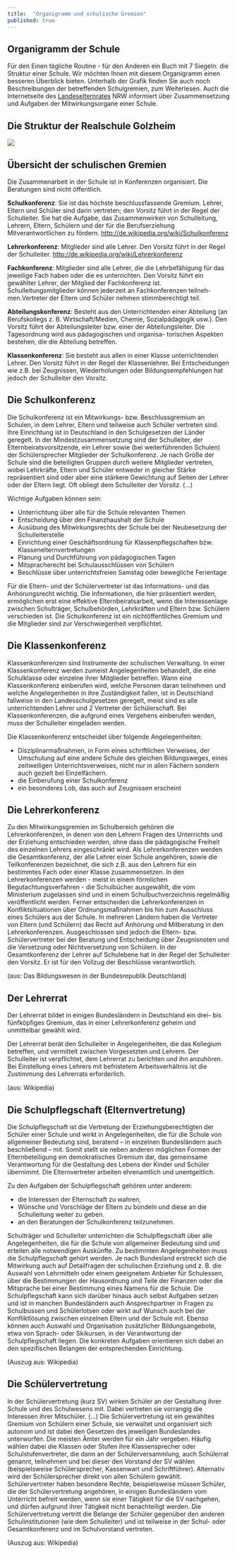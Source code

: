 ```yaml
---
title:  "Organigramm und schulische Gremien"
published: true
---
```


## Organigramm der Schule

Für den Einen tägliche Routine - für den Anderen ein Buch mit 7 Siegeln: die Struktur einer Schule. Wir möchten Ihnen mit diesem Organigramm einen besseren Überblick bieten. Unterhalb der Grafik finden Sie auch noch Beschreibungen der betreffenden Schulgremien, zum Weiterlesen. Auch die Internetseite des [Landeselternrates](http://www.ler-nrw.de/index.htm) NRW informiert über Zusammensetzung und Aufgaben der Mitwirkungsorgane einer Schule. 

## Die Struktur der Realschule Golzheim

<img src="img/organigramm-maaen-2-als-bild.jpg" />

## Übersicht der schulischen Gremien

Die Zusammenarbeit in der Schule ist in Konferenzen organisiert. Die Beratungen sind nicht öffentlich. 

**Schulkonferenz**: Sie ist das höchste beschlussfassende Gremium. Lehrer, Eltern und Schüler sind darin vertreten; den Vorsitz führt in der Regel der Schulleiter. Sie hat die Aufgabe, das Zusammenwirken von Schulleitung, Lehrern, Eltern, Schülern und der für die Berufserziehung Mitverantwortlichen zu fördern. http://de.wikipedia.org/wiki/Schulkonferenz

**Lehrerkonferenz**: Mitglieder sind alle Lehrer. Den Vorsitz führt in der Regel der Schulleiter. http://de.wikipedia.org/wiki/Lehrerkonferenz

**Fachkonferenz**: Mitglieder sind alle Lehrer, die die Lehrbefähigung für das jeweilige Fach haben oder die es unterrichten. Den Vorsitz führt ein gewählter Lehrer, der Mitglied der Fachkonferenz ist. Schulleitungsmitglieder können jederzeit an Fachkonferenzen teilneh-
men.Vertreter der Eltern und Schüler nehmen stimmberechtigt teil. 

**Abteilungskonferenz**: Besteht aus den Unterrichtenden einer Abteilung (an Berufskollegs z. B. Wirtschaft/Medien, Chemie, Sozialpädagogik usw.). Den Vorsitz führt der Abteilungsleiter bzw. einer der Abteilungsleiter. Die Tagesordnung wird aus pädagogischen und organisa-
torischen Aspekten bestehen, die die Abteilung betreffen. 

**Klassenkonferenz**: Sie besteht aus allen in einer Klasse unterrichtenden Lehrer. Den Vorsitz führt in der Regel der Klassenlehrer. Bei Entscheidungen wie z.B. bei Zeugnissen, Wiederholungen oder Bildungsempfehlungen hat jedoch der Schulleiter den Vorsitz. 

## Die Schulkonferenz

Die Schulkonferenz ist ein Mitwirkungs- bzw. Beschlussgremium an Schulen, in dem Lehrer, Eltern und teilweise auch Schüler vertreten sind. Ihre Einrichtung ist in Deutschland in den Schulgesetzen der Länder geregelt. In der Mindestzusammensetzung sind der Schulleiter, der Elternbeiratsvorsitzende, ein Lehrer sowie (bei weiterführenden Schulen) der Schülersprecher Mitglieder der Schulkonferenz. Je nach Größe der Schule sind die beteiligten Gruppen durch weitere Mitglieder vertreten, wobei Lehrkräfte, Eltern und Schüler entweder in gleicher Stärke repräsentiert sind oder aber eine stärkere Gewichtung auf Seiten der Lehrer oder der Eltern liegt. Oft obliegt dem Schulleiter der Vorsitz. (...)

Wichtige Aufgaben können sein:

- Unterrichtung über alle für die Schule relevanten Themen 
- Entscheidung über den Finanzhaushalt der Schule 
- Ausübung des Mitwirkungsrechts der Schule bei der Neubesetzung der Schulleiterstelle 
- Einrichtung einer Geschäftsordnung für Klassenpflegschaften bzw. Klassenelternvertretungen 
- Planung und Durchführung von pädagogischen Tagen 
- Mitspracherecht bei Schulausschlüssen von Schülern 
- Beschlüsse über unterrichtsfreien Samstag oder bewegliche Ferientage 

Für die Eltern- und der Schülervertreter ist das Informations- und das Anhörungsrecht wichtig. Die Informationen, die hier präsentiert werden, ermöglichen erst eine effektive Elternbeiratsarbeit, wenn die Interessenlage zwischen Schulträger, Schulbehörden, Lehrkräften und Eltern bzw. Schülern verschieden ist. Die Schulkonferenz ist ein nichtöffentliches Gremium und die Mitglieder sind zur Verschwiegenheit verpflichtet.

## Die Klassenkonferenz

Klassenkonferenzen sind Instrumente der schulischen Verwaltung. In einer Klassenkonferenz werden zumeist Angelegenheiten behandelt, die eine Schulklasse oder einzelne ihrer Mitglieder betreffen. Wann eine Klassenkonferenz einberufen wird, welche Personen daran teilnehmen und welche Angelegenheiten in ihre Zuständigkeit fallen, ist in Deutschland fallweise in den Landesschulgesetzen geregelt, meist sind es alle unterrichtenden Lehrer und 2 Vertreter der Schülerschaft. Bei Klassenkonferenzen, die aufgrund eines Vergehens einberufen werden, muss der Schulleiter eingeladen werden.

Die Klassenkonferenz entscheidet über folgende Angelegenheiten:

- Disziplinarmaßnahmen, in Form eines schriftlichen Verweises, der Umschulung auf eine andere Schule des gleichen Bildungsweges, eines zeitweiligen Unterrichtsverweises, nicht nur in allen Fächern sondern auch gezielt bei Einzelfächern. 
- die Einberufung einer Schulkonferenz 
- ein besonderes Lob, das auch auf Zeugnissen erscheint 

## Die Lehrerkonferenz

Zu den Mitwirkungsgremien im Schulbereich gehören die Lehrerkonferenzen, in denen von den Lehrern Fragen des Unterrichts und der Erziehung entschieden werden, ohne dass die pädagogische Freiheit des einzelnen Lehrers eingeschränkt wird. Als Lehrerkonferenzen werden die Gesamtkonferenz, der alle Lehrer einer Schule angehören, sowie die Teilkonferenzen bezeichnet, die sich z.B. aus den Lehrern für ein bestimmtes Fach oder einer Klasse zusammensetzen. In den Lehrerkonferenzen werden - meist in einem förmlichen Begutachtungsverfahren - die Schulbücher ausgewählt, die vom Ministerium zugelassen sind und in einem Schulbuchverzeichnis regelmäßig veröffentlicht werden. Ferner entscheiden die Lehrerkonferenzen in Konfliktsituationen über Ordnungsmaßnahmen bis hin zum Ausschluss eines Schülers aus der Schule. In mehreren Ländern haben die Vertreter von Eltern (und Schülern) das Recht auf Anhörung und Mitberatung in den Lehrerkonferenzen. Ausgeschlossen sind jedoch die Eltern- bzw. Schülervertreter bei der Beratung und Entscheidung über Zeugnisnoten und die Versetzung oder Nichtversetzung von Schülern. In der Gesamtkonferenz der Lehrer auf Schulebene hat in der Regel der Schulleiter den Vorsitz. Er ist für den Vollzug der Beschlüsse verantwortlich.

(aus: Das Bildungswesen in der Bundesrepublik Deutschland)

## Der Lehrerrat

Der Lehrerrat bildet in einigen Bundesländern in Deutschland ein drei- bis fünfköpfiges Gremium, das in einer Lehrerkonferenz geheim und unmittelbar gewählt wird.

Der Lehrerrat berät den Schulleiter in Angelegenheiten, die das Kollegium betreffen, und vermittelt zwischen Vorgesetzten und Lehrern. Der Schulleiter ist verpflichtet, dem Lehrerrat zu berichten und ihn anzuhören. Bei Einstellung eines Lehrers mit befristetem Arbeitsverhältnis ist die Zustimmung des Lehrerrats erforderlich.

(aus: Wikipedia)

## Die Schulpflegschaft (Elternvertretung)

Die Schulpflegschaft ist die Vertretung der Erziehungsberechtigten der Schüler einer Schule und wirkt in Angelegenheiten, die für die Schule von allgemeiner Bedeutung sind, beratend – in einzelnen Bundesländern auch beschließend – mit. Somit stellt sie neben anderen möglichen Formen der Elternbeteiligung ein demokratisches Gremium dar, das gemeinsame Verantwortung für die Gestaltung des Lebens der Kinder und Schüler übernimmt. Die Elternvertreter arbeiten ehrenamtlich und unentgeltlich.

Zu den Aufgaben der Schulpflegschaft gehören unter anderem:

- die Interessen der Elternschaft zu wahren, 
- Wünsche und Vorschläge der Eltern zu bündeln und diese an die Schulleitung weiter zu geben. 
- an den Beratungen der Schulkonferenz teilzunehmen. 

Schulträger und Schulleiter unterrichten die Schulpflegschaft über alle Angelegenheiten, die für die Schule von allgemeiner Bedeutung sind und erteilen alle notwendigen Auskünfte. Zu bestimmten Angelegenheiten muss die Schulpflegschaft gehört werden. Je nach Bundesland erstreckt sich die Mitwirkung auch auf Detailfragen der schulischen Erziehung und z. B. die Auswahl von Lehrmitteln oder einem geeignetem Anbieter für Schulessen, über die Bestimmungen der Hausordnung und Teile der Finanzen oder die Mitsprache bei einer Bestimmung eines Namens für die Schule. Die Schulpflegschaft kann sich darüber hinaus auch selbst Aufgaben setzen und ist in manchen Bundesländern auch Ansprechpartner in Fragen zu Schulbussen und Schülerlotsen oder wirkt auf Wunsch auch bei der Konfliktlösung zwischen einzelnen Eltern und der Schule mit. Ebenso können auch Auswahl und Organisation zusätzlicher Bildungsangebote, etwa von Sprach- oder Skikursen, in der Verantwortung der Schulpflegschaft liegen. Die konkreten Aufgaben orientieren sich dabei an den spezifischen Belangen der entsprechenden Einrichtung.

(Auszug aus: Wikipedia)

## Die Schülervertretung

In der Schülervertretung (kurz SV) wirken Schüler an der Gestaltung ihrer Schule und des Schulwesens mit. Dabei vertreten sie vorrangig die Interessen ihrer Mitschüler. (...) Die Schülervertretung ist ein gewähltes Gremium von Schülern einer Schule, sie verwaltet und organisiert sich autonom und ist dabei den Gesetzen des jeweiligen Bundeslandes unterworfen. Die meisten Ämter werden für ein Jahr vergeben. Häufig wählen dabei die Klassen oder Stufen ihre Klassensprecher oder Schulstufenvertreter, die dann an der Schülerversammlung, auch Schülerrat genannt, teilnehmen und bei dieser den Vorstand der SV wählen (beispielsweise Schülersprecher, Kassenwart und Schriftführer). Alternativ wird der Schülersprecher direkt von allen Schülern gewählt. Schülervertreter haben besondere Rechte, beispielsweise müssen Schüler, die der Schülervertretung angehören, in einigen Bundesländern vom Unterricht befreit werden, wenn sie einer Tätigkeit für die SV nachgehen, und dürfen aufgrund ihrer Tätigkeit nicht benachteiligt werden. Die Schülervertretung vertritt die Belange der Schüler gegenüber den anderen Schulinstitutionen (wie dem Schulleiter) und ist teilweise in der Schul- oder Gesamtkonferenz und im Schulvorstand vertreten.

(Auszug aus: Wikipedia)

